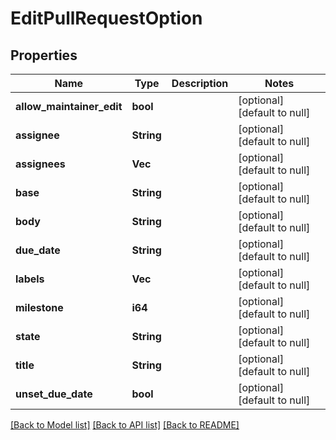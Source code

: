 # EditPullRequestOption

## Properties
Name | Type | Description | Notes
------------ | ------------- | ------------- | -------------
**allow_maintainer_edit** | **bool** |  | [optional] [default to null]
**assignee** | **String** |  | [optional] [default to null]
**assignees** | **Vec<String>** |  | [optional] [default to null]
**base** | **String** |  | [optional] [default to null]
**body** | **String** |  | [optional] [default to null]
**due_date** | **String** |  | [optional] [default to null]
**labels** | **Vec<i64>** |  | [optional] [default to null]
**milestone** | **i64** |  | [optional] [default to null]
**state** | **String** |  | [optional] [default to null]
**title** | **String** |  | [optional] [default to null]
**unset_due_date** | **bool** |  | [optional] [default to null]

[[Back to Model list]](../README.md#documentation-for-models) [[Back to API list]](../README.md#documentation-for-api-endpoints) [[Back to README]](../README.md)


